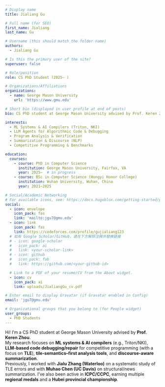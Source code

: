 ```yaml
---
# Display name
title: Jialiang Gu

# Full name (for SEO)
first_name: Jialiang
last_name: Gu

# Username (this should match the folder name)
authors:
  - Jialiang Gu  

# Is this the primary user of the site?
superuser: false

# Role/position
role: CS PhD Student (2025— )

# Organizations/Affiliations
organizations:
  - name: George Mason University
    url: 'https://www.gmu.edu'

# Short bio (displayed in user profile at end of posts)
bio: CS PhD student at George Mason University advised by Prof. Keren Zhou. I work at the intersection of ML systems & AI compilers (Triton/NKI), LLM agents for algorithmic code repair and debugging (TLE), tile-semantics analysis & tooling, and discourse-aware summarization.

interests:
  - ML Systems & AI Compilers (Triton, NKI)
  - LLM Agents for Algorithmic Code & Debugging
  - Program Analysis & Verification
  - Summarization & Discourse (NLP)
  - Competitive Programming & Benchmarks

education:
  courses:
    - course: PhD in Computer Science
      institution: George Mason University, Fairfax, VA
      year: 2025–  # in progress
    - course: BSc in Computer Science (Hongyi Honor College)
      institution: Wuhan University, Wuhan, China
      year: 2021–2025

# Social/Academic Networking
# For available icons, see: https://docs.hugoblox.com/getting-started/page-builder/#icons
social:
  - icon: envelope
    icon_pack: fas
    link: 'mailto:jgu7@gmu.edu'
  - icon: link
    icon_pack: fas
    link: https://codeforces.com/profile/gujialiang123
  # 如有 Google Scholar/GitHub，请在下方解除注释并替换链接
  # - icon: google-scholar
  #   icon_pack: ai
  #   link: <your-scholar-link>
  # - icon: github
  #   icon_pack: fab
  #   link: https://github.com/<your-github-id>

  # Link to a PDF of your resume/CV from the About widget.
  - icon: cv
    icon_pack: ai
    link: uploads/JialiangGu_cv.pdf

# Enter email to display Gravatar (if Gravatar enabled in Config)
email: 'jgu7@gmu.edu'

# Organizational groups that you belong to (for People widget)
user_groups:
  - PhD Students
---
```


Hi! I’m a CS PhD student at George Mason University advised by **Prof. Keren Zhou**.  
My research focuses on **ML systems & AI compilers** (e.g., Triton/NKI), **LLM-based code debugging/repair** for competitive programming (with a focus on **TLE**), **tile-semantics–first analysis tools**, and **discourse-aware summarization**.  
Previously, I worked with **Jialu Zhang (Waterloo)** on a systematic study of TLE errors and with **Muhao Chen (UC Davis)** on structural/news summarization. I’ve also been active in **ICPC/CCPC**, earning multiple **regional medals** and a **Hubei provincial championship**.
